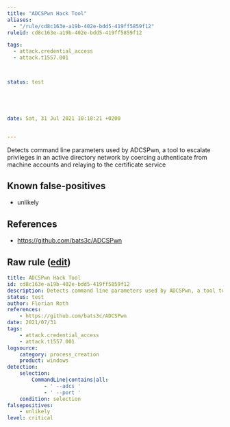 ```yaml
---
title: "ADCSPwn Hack Tool"
aliases:
  - "/rule/cd8c163e-a19b-402e-bdd5-419ff5859f12"
ruleid: cd8c163e-a19b-402e-bdd5-419ff5859f12

tags:
  - attack.credential_access
  - attack.t1557.001



status: test





date: Sat, 31 Jul 2021 10:18:21 +0200


---
```


Detects command line parameters used by ADCSPwn, a tool to escalate privileges in an active directory network by coercing authenticate from machine accounts and relaying to the certificate service

<!--more-->


## Known false-positives

* unlikely



## References

* https://github.com/bats3c/ADCSPwn


## Raw rule ([edit](https://github.com/SigmaHQ/sigma/edit/master/rules/windows/process_creation/proc_creation_win_hack_adcspwn.yml))
```yaml
title: ADCSPwn Hack Tool
id: cd8c163e-a19b-402e-bdd5-419ff5859f12
description: Detects command line parameters used by ADCSPwn, a tool to escalate privileges in an active directory network by coercing authenticate from machine accounts and relaying to the certificate service
status: test
author: Florian Roth
references:
    - https://github.com/bats3c/ADCSPwn
date: 2021/07/31
tags:
    - attack.credential_access
    - attack.t1557.001
logsource:
    category: process_creation
    product: windows
detection:
    selection:
        CommandLine|contains|all:
            - ' --adcs '
            - ' --port '
    condition: selection
falsepositives:
    - unlikely
level: critical

```
